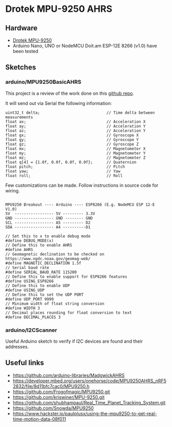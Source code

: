 # Drotek MPU-9250 AHRS

## Hardware 
 
* [Drotek MPU-9250](https://drotek.com/shop/fr/drotek-parts/421-mpu9250-gyro-accelerometre-magnetometre.html)
* Arduino Nano, UNO or NodeMCU Doit.am ESP-12E 8266 (v1.0) have been tested
 
## Sketches
 
### arduino/MPU9250BasicAHRS

This project is a review of the work done on this [github repo](https://github.com/shubhampaul/Real_Time_Planet_Tracking_System.git).

It will send out via Serial the following information:
```
uint32_t delta;								// Time delta between measurements
float ax;									// Acceleration X
float ay;									// Acceleration Y
float az;									// Acceleration Y
float gx;									// Gyroscope X
float gy;									// Gyroscope Y
float gz;									// Gyroscope Z
float mx;									// Magnetometer X
float my;									// Magnetometer Y
float mz;									// Magnetometer Z
float q[4] = {1.0f, 0.0f, 0.0f, 0.0f};  	// Quaternion
float pitch;								// Pitch
float yaw;									// Yaw
float roll;                                 // Roll
```

Few customizations can be made.
Follow instructions in source code for wiring.

```

MPU9250 Breakout ---- Arduino ---- ESP8266 (E.g. NodeMCU ESP 12-E V1.0)
5V  ----------------- 5V --------- 3.3V
GND ----------------- GND -------- GND
SCL ----------------- A5 --------- D2
SDA ----------------- A4 ----------D1

// Set this to x to enable debug mode
#define DEBUG_MODE(x)  
// Define this to enable AHRS
#define AHRS
// Geomagnetic declination to be checked on https://www.ngdc.noaa.gov/geomag-web/
#define MAGNETIC_DECLINATION 1.5f
// Serial baud rate
#define SERIAL_BAUD_RATE 115200
// Define this to enable support for ESP8266 features
#define USING_ESP8266
// Define this to enable UDP
#define USING_UDP
// Define this to set the UDP PORT
#define UDP_PORT 9999
// Minimum width of float string conversion
#define WIDTH 3
// Decimal places rounding for float conversion to text
#define DECIMAL_PLACES 3

```

### arduino/I2CScanner

Useful Arduino sketch to verify if I2C devices are found and their addresses.

## Useful links

* https://github.com/arduino-libraries/MadgwickAHRS
* https://developer.mbed.org/users/onehorse/code/MPU9250AHRS_nRF52832/file/8d11bfc7cac0/MPU9250.h
* https://github.com/Frogofmagic/MPU9250.git
* https://github.com/kriswiner/MPU-9250.git
* https://github.com/shubhampaul/Real_Time_Planet_Tracking_System.git 
* https://github.com/Snowda/MPU9250
* https://www.hackster.io/paulplusx/using-the-mpu9250-to-get-real-time-motion-data-08f011
 

 
